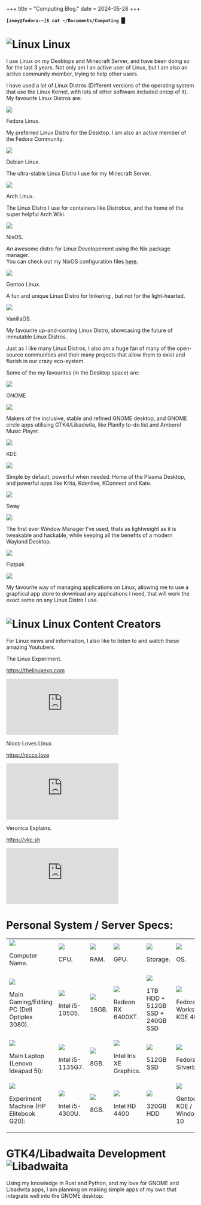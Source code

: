 +++
title = "Computing Blog."
date = 2024-05-28
+++

<p><b><code class="code" aria-hidden="true">[zoey@fedora:~]$ cat ~/Documents/Computing </code><span class="cursor">█</span></b></p>

<h1 class="categoryHeader"><img src="/img/Computing/penguin-alt-symbolic.svg" alt="Linux" class="categoryHeaderIcon" > Linux</h1>
<p>I use Linux on my Desktops and Minecraft Server, and have been doing so for the last 3 years. Not only am I an active user of Linux, but I am also an active community member, trying to help other users. </p>
<p>I have used a lot of Linux Distros (Different versions of the operating system that use the Linux Kernel, with lots of other software included ontop of it). My favourite Linux Distros are:</p>

<div class="grid-distros">
<div>
  <img src="/img/Computing/fedora.svg" class="distroImage">
  <p   class="name">Fedora Linux.</p> 
  <p class="blurb">My preferred Linux Distro for the Desktop. I am also an active member of the Fedora Community.</p>
</div>

<div>
  <img src="/img/Computing/debian.svg" class="distroImage">
  <p class="name">Debian Linux.</p>
  <p class="blurb">The ultra-stable Linux Distro I use for my Minecraft Server. </p>
</div>  

<div>
  <img src="/img/Computing/archLinux.svg" class="distroImage">
  <p class="name">Arch Linux.</p>
  <p class="blurb">The Linux Distro I use for containers like Distrobox, and the home of the super helpful Arch Wiki.</p>
</div>

<div>
  <img src="/img/Computing/nixOS.svg" class="distroImage">
  <p class="name">NixOS.</p>
  <p class="blurb">An awesome distro for Linux Developement using the Nix package manager.<br> You can check out my NixOS configuration files <a href="https://github.com/ZoeTheTransHoe/NixOS-Configs" target=_blank>here. </a></p>
</div>

<div>
  <img src="/img/Computing/gentoo.svg" class="distroImage">
  <p class="name">Gentoo Linux.</p>
  <p class="blurb">A fun and unique Linux Distro for tinkering , but not for the light-hearted.</p>
</div>

<div>
  <img src="/img/Computing/vanillaos.svg" class="distroImage">
  <p class="name">VanillaOS.</p>
  <p class="blurb"> My favourite up-and-coming Linux Distro, showcasing the future of immutable Linux Distros.</p>
</div>
</div>

<p>Just as I like many Linux Distros, I also am a huge fan of many of the open-source communities and their many projects that allow them to exist and flurish in our crazy eco-system. </p>
<p>Some of the my favourites (in the Desktop space) are: </p>

<div class="projects">
  <div>
    <div class="projectName">
      <img src="/img/Computing/GnomeLogoVertical.svg" class="projectImage">
      <p>GNOME</p> 
    </div>
    <img src="/img/Computing/GNOME-2.png" class="projectShowoff">
    <p class="blurb">Makers of the inclusive, stable and refined GNOME desktop, and GNOME circle apps utilising GTK4/Libadwita, like Planify to-do list and Amberol Music Player.</p>
  </div>

  <div>
    <div class="projectName">
      <img src="/img/Computing/kde.svg" class="projectImage">
      <p>KDE</p> 
    </div>
    <img src="/img/Computing/KDE.png" class="projectShowoff">
    <p class="blurb">Simple by default, powerful when needed. Home of the Plasma Desktop, and powerful apps like Krita, Kdenlive, KConnect and Kate.</p>
  </div>

  <div>
    <div class="projectName">
      <img src="/img/Computing/Sway_Tree.svg" class="projectImage">
      <p>Sway</p> 
    </div>
    <img src="/img/Computing/Sway.png" class="projectShowoff">
    <p class="blurb">The first ever Window Manager I've used, thats as lightweight as it is tweakable and hackable, while keeping all the benefits of a modern Wayland Desktop.</p>
  </div>

<div>
    <div class="projectName">
      <img src="/img/Computing/Sway_Tree.svg" class="projectImage">
      <p>Flatpak</p> 
    </div>
    <img src="/img/Computing/Flatpak.png" class="projectShowoff">
    <p class="blurb">My favourite way of managing applications on Linux, allowing me to use a graphical app store to download any applications I need, that will work the exact same on any Linux Distro I use.</p>
  </div>
</div>

<h1 class="categoryHeader"><img src="/img/Computing/video-reel-symbolic.svg" alt="Linux" class="categoryHeaderIcon" > Linux Content Creators</h1>

<p>For Linux news and information, I also like to listen to and watch these amazing Youtubers.</p>
<div class="grid-youtubers">   
<div class="youtuberElement">
  <p class="name">The Linux Experiment.</p>
  <p><a href="https://thelinuxexp.com/" target="_blank" class="project-links">https://thelinuxexp.com</a></p>
  <iframe class="ytvideo" src="https://www.youtube.com/embed/DgFS1Do_1As?si=Bm4MvKmJ5c4pKlid" title="YouTube video player" frameborder="0" allow="accelerometer; autoplay; clipboard-write; encrypted-media; gyroscope; picture-in-picture; web-share" allowfullscreen></iframe>
</div>

<div class="youtuberElement">
  <p class="name">Nicco Loves Linux.</p>
  <p><a href="https://nicco.love/" target="_blank" class="project-links">https://nicco.love</a></p>
  <iframe class="ytvideo" src="https://www.youtube.com/embed/cCHyUHdfik0?si=j1b1ni2pZISoyP2J" title="YouTube video player" frameborder="0" allow="accelerometer; autoplay; clipboard-write; encrypted-media; gyroscope; picture-in-picture; web-share" allowfullscreen></iframe>
</div>  

<div class="youtuberElement">
  <p class="name">Veronica Explains.</p>
  <p><a href="https://vkc.sh/" target="_blank" class="project-links">https://vkc.sh</a></p>
  <iframe class="ytvideo" src="https://www.youtube.com/embed/coxgx3-tuR8?si=FeRHokFaSwGtB4ye" title="YouTube video player" frameborder="0" allow="accelerometer; autoplay; clipboard-write; encrypted-media; gyroscope; picture-in-picture; web-share" allowfullscreen></iframe>
</div>
</div>

<h1 class="categoryHeader"> Personal System / Server Specs:</h1>

<div class="grid-specs">
<table>
  <tr>
    <td class="spec">
      <img src="/img/Computing/Desktop.svg" class="subCategory-specs-image">
      <p>Computer Name.</p>
    </td>
    <td class="spec">
      <img src="/img/Computing/CPU.svg" class="subCategory-specs-image">
      <p> CPU.</p>
    </td>
    <td class="spec">
      <img src="/img/Computing/RAM.svg" class="subCategory-specs-image">
      <p> RAM.</p>
    </td>
    <td class="spec">
      <img src="/img/Computing/GPU.svg" class="subCategory-specs-image">
      <p> GPU.</p>
    </td>
    <td class="spec">
      <img src="/img/Computing/HardDriveSpace.svg" class="subCategory-specs-image">
      <p> Storage.</p>
    </td>
    <td class="spec">
      <img src="/img/Computing/DistroDE.svg" class="subCategory-specs-image">
      <p> OS.</p>
    </td>
  </tr>
  <tr>
    <td class="spec">
      <img src="/img/Computing/Desktop.svg" class="specs-Image">
      <p>Main Gaming/Editing PC (Dell Optiplex 3080).</p>
    </td>
    <td class="spec">
      <img src="/img/Computing/CPU.svg" class="specs-Image">
      <p>Intel i5-10505.</p>
    </td>
    <td class="spec">
      <img src="/img/Computing/RAM.svg" class="specs-Image">
      <p>16GB.</p>
    </td>
    <td class="spec">
      <img src="/img/Computing/GPU.svg" class="specs-Image">
      <p>Radeon RX 6400XT.</p>
    </td>
    <td class="spec">
      <img src="/img/Computing/HardDriveSpace.svg" class="specs-Image">
      <p>1TB HDD + 512GB SSD + 240GB SSD</p>
    </td>
    <td class="spec">
      <img src="/img/Computing/DistroDE.svg" class="specs-Image">
      <p>Fedora Workstation KDE 40</p>
    </td>
  </tr>
  <tr>
    <td class="spec">
      <img src="/img/Computing/Laptop.svg" class="specs-Image">
      <p>Main Laptop (Lenovo Ideapad 5i):</p>
    </td>
    <td class="spec">
      <img src="/img/Computing/CPU.svg" class="specs-Image">
      <p>Intel i5-1135G7.</p>
    </td>
    <td class="spec">
      <img src="/img/Computing/RAM.svg" class="specs-Image">
      <p>8GB.</p>
    </td>
    <td class="spec">
      <img src="/img/Computing/GPU.svg" class="specs-Image">
      <p>Intel Iris XE Graphics.</p>
    </td>
    <td class="spec">
      <img src="/img/Computing/HardDriveSpace.svg" class="specs-Image">
      <p>512GB SSD</p>
    </td>
    <td class="spec">
      <img src="/img/Computing/DistroDE.svg" class="specs-Image">
      <p>Fedora Silverblue.</p>
    </td>
  </tr>
  <tr>
    <td class="spec">
      <img src="/img/Computing/Server.svg" class="specs-Image">
      <p>Experiment Machine (HP Elitebook G20):</p>
    </td>
    <td class="spec">
      <img src="/img/Computing/CPU.svg" class="specs-Image">
      <p>Intel i5-4300U.</p>
    </td>
    <td class="spec">
      <img src="/img/Computing/RAM.svg" class="specs-Image">
      <p>8GB.</p>
    </td>
    <td class="spec">
      <img src="/img/Computing/GPU.svg" class="specs-Image">
      <p>Intel HD 4400</p>
    </td>
    <td class="spec">
      <img src="/img/Computing/HardDriveSpace.svg" class="specs-Image">
      <p>320GB HDD</p>
    </td>
    <td class="spec">
      <img src="/img/Computing/DistroDE.svg" class="specs-Image">
      <p>Gentoo KDE / Windows 10</p>
    </td>
  </tr>
</table>
</div>

<h1 class="categoryHeader">GTK4/Libadwaita Development <img src="/img/GTK4/adwitaHOWDOYOUSPELLTHISWORDRIGHTAAAAAAAAAAA.svg" alt="Libadwaita" class="categoryHeaderIcon"></h1> 
<div>
<p>Using my knowledge in Rust and Python, and my love for GNOME and Libadwita apps, I am planning on making simple apps of my own that integrate well into the GNOME desktop.</p>
</div>
</main>
</body>
